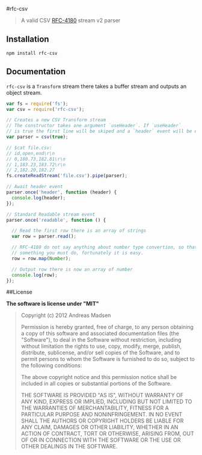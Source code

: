 #rfc-csv

> A valid CSV [RFC-4180](http://tools.ietf.org/html/rfc4180) stream v2 parser

## Installation

```sheel
npm install rfc-csv
```

## Documentation

`rfc-csv` is a `Transform` stream there takes a buffer stream and
outputs an object stream.

```javascript
var fs = require('fs');
var csv = require('rfc-csv');

// Creates a new CSV Transform stream
// The constructor takes one argument `useHeader`. If `useHeader`
// is true the first line will be skiped and a `header` event will be emitted
var parser = csv(true);

// $cat file.csv:
// id,open,end\r\n
// 0,180.73,182.81\r\n
// 1,183.23,183.72\r\n
// 2,182.20,182.27
fs.createReadStream('file.csv').pipe(parser);

// Await header event
parser.once('header', function (header) {
  console.log(header);
});

// Standard Readable stream event
parser.once('readable', function () {

  // Read the first row there is an array of strings
  var row = parser.read();

  // RFC-4180 do not say anything about number type convertion, so that is
  // something you must do, fortunately it is easy.
  row = row.map(Number);

  // Output row there is now an array of number
  console.log(row);
});
```

##License

**The software is license under "MIT"**

> Copyright (c) 2012 Andreas Madsen
>
> Permission is hereby granted, free of charge, to any person obtaining a copy
> of this software and associated documentation files (the "Software"), to deal
> in the Software without restriction, including without limitation the rights
> to use, copy, modify, merge, publish, distribute, sublicense, and/or sell
> copies of the Software, and to permit persons to whom the Software is
> furnished to do so, subject to the following conditions:
>
> The above copyright notice and this permission notice shall be included in
> all copies or substantial portions of the Software.
>
> THE SOFTWARE IS PROVIDED "AS IS", WITHOUT WARRANTY OF ANY KIND, EXPRESS OR
> IMPLIED, INCLUDING BUT NOT LIMITED TO THE WARRANTIES OF MERCHANTABILITY,
> FITNESS FOR A PARTICULAR PURPOSE AND NONINFRINGEMENT. IN NO EVENT SHALL THE
> AUTHORS OR COPYRIGHT HOLDERS BE LIABLE FOR ANY CLAIM, DAMAGES OR OTHER
> LIABILITY, WHETHER IN AN ACTION OF CONTRACT, TORT OR OTHERWISE, ARISING FROM,
> OUT OF OR IN CONNECTION WITH THE SOFTWARE OR THE USE OR OTHER DEALINGS IN
> THE SOFTWARE.
